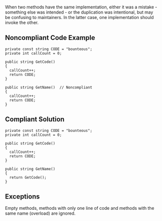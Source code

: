 
When two methods have the same implementation, either it was a mistake - something else was intended - or the duplication was intentional, but may<br>be confusing to maintainers. In the latter case, one implementation should invoke the other.

## Noncompliant Code Example


    private const string CODE = "bounteous";
    private int callCount = 0;
    
    public string GetCode()
    {
      callCount++;
      return CODE;
    }
    
    public string GetName()  // Noncompliant
    {
      callCount++;
      return CODE;
    }


## Compliant Solution


    private const string CODE = "bounteous";
    private int callCount = 0;
    
    public string GetCode()
    {
      callCount++;
      return CODE;
    }
    
    public string GetName()
    {
      return GetCode();
    }


## Exceptions

Empty methods, methods with only one line of code and methods with the same name (overload) are ignored.

